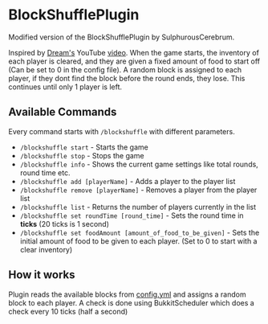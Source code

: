 # BlockShufflePlugin
Modified version of the BlockShufflePlugin by SulphurousCerebrum.

Inspired by [Dream's](https://www.youtube.com/user/DreamTraps) YouTube [video](https://www.youtube.com/watch?v=p34C7fNFgTA). When the game starts, the inventory of each player is cleared, and they are given a fixed amount of food to start off (Can be set to 0 in the config file). A random block is assigned to each player, if they dont find the block before the round ends, they lose. This continues until only 1 player is left.

## Available Commands
Every command starts with `/blockshuffle` with different parameters.

-   `/blockshuffle start` - Starts the game
-   `/blockshuffle stop` - Stops the game
-   `/blockshuffle info` - Shows the current game settings like total rounds, round time etc.
-   `/blockshuffle add [playerName]` - Adds a player to the player list
-   `/blockshuffle remove [playerName]` - Removes a player from the player list
-   `/blockshuffle list` - Returns the number of players currently in the list
-   `/blockshuffle set roundTime [round_time]` - Sets the round time in **ticks** (20 ticks is 1 second)
-   `/blockshuffle set foodAmount [amount_of_food_to_be_given]` - Sets the initial amount of food to be given to each player. (Set to 0 to start with a clear inventory)

## How it works
Plugin reads the available blocks from [config.yml](https://github.com/xorinzor/BlockShufflePlugin/blob/main/src/config.yml) and assigns a random block to each player. A check is done using BukkitScheduler which does a check every 10 ticks (half a second) 

